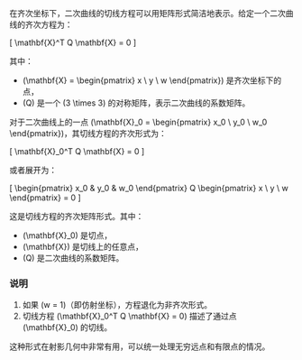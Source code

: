 在齐次坐标下，二次曲线的切线方程可以用矩阵形式简洁地表示。给定一个二次曲线的齐次方程为：

\[
\mathbf{X}^T Q \mathbf{X} = 0
\]

其中：
- \(\mathbf{X} = \begin{pmatrix} x \\ y \\ w \end{pmatrix}\) 是齐次坐标下的点，
- \(Q\) 是一个 \(3 \times 3\) 的对称矩阵，表示二次曲线的系数矩阵。

对于二次曲线上的一点 \(\mathbf{X}_0 = \begin{pmatrix} x_0 \\ y_0 \\ w_0 \end{pmatrix}\)，其切线方程的齐次形式为：

\[
\mathbf{X}_0^T Q \mathbf{X} = 0
\]

或者展开为：

\[
\begin{pmatrix} x_0 & y_0 & w_0 \end{pmatrix} Q \begin{pmatrix} x \\ y \\ w \end{pmatrix} = 0
\]

这是切线方程的齐次矩阵形式。其中：
- \(\mathbf{X}_0\) 是切点，
- \(\mathbf{X}\) 是切线上的任意点，
- \(Q\) 是二次曲线的系数矩阵。

### 说明
1. 如果 \(w = 1\)（即仿射坐标），方程退化为非齐次形式。
2. 切线方程 \(\mathbf{X}_0^T Q \mathbf{X} = 0\) 描述了通过点 \(\mathbf{X}_0\) 的切线。

这种形式在射影几何中非常有用，可以统一处理无穷远点和有限点的情况。